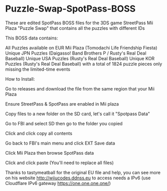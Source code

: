 # Puzzle-Swap-SpotPass-BOSS
These are edited SpotPass BOSS files for the 3DS game StreetPass Mii Plaza "Puzzle Swap" that contains all the puzzles with different IDs

This BOSS data contains:

All Puzzles available on EUR Mii Plaza (Tomodachi Life Friendship Fiesta)
Unique JPN Puzzles (Daigasso! Band Brothers P / Rusty's Real Deal Baseball)
Unique USA Puzzles (Rusty's Real Deal Baseball)
Unique KOR Puzzles (Rusty's Real Deal Baseball)
with a total of 1824 puzzle pieces only missing the limited-time events

How to Install:

Go to releases and download the file from the same region that your Mii Plaza

Ensure StreetPass & SpotPass are enabled in Mii plaza

Copy files to a new folder on the SD card, let's call it "Spotpass Data"

Go to FBI and select SD then go to the folder you copied

Click <current directory> and click copy all contents

Go back to FBI's main menu and click EXT Save data

Click Mii Plaza then browse SpotPass data

Click <current directory> and click paste  (You'll need to replace all files)


Thanks to tastymeatball for the original EU file and help, you can see more on his website http://wiiucodes.ddnss.eu to access needs a IPv6 (use Cloudflare IPv6 gateway https://one.one.one.one/)
